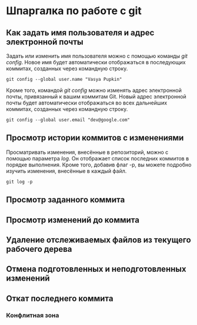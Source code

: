 # Шпаргалка по работе с git

## Как задать имя пользователя и адрес электронной почты
Задать или изменить имя пользователя можно с помощью команды _git config_. Новое имя будет автоматически отображаться в последующих коммитах, созданных через командную строку.
```
git config --global user.name "Vasya Pupkin"
```
Кроме того, командой _git config_ можно изменять адрес электронной почты, привязанный к вашим коммитам Git. Новый адрес электронной почты будет автоматически отображаться во всех дальнейших коммитах, созданных через командную строку.
```
git config --global user.email "dev@google.com"
```

## Просмотр истории коммитов с изменениями
Просматривать изменения, внесённые в репозиторий, можно с помощью параметра _log_. Он отображает список последних коммитов в порядке выполнения. Кроме того, добавив флаг -p, вы можете подробно изучить изменения, внесённые в каждый файл.
```
git log -p
```

## Просмотр заданного коммита

## Просмотр изменений до коммита

## Удаление отслеживаемых файлов из текущего рабочего дерева

## Отмена подготовленных и неподготовленных изменений

## Откат последнего коммита

### Конфлитная зона